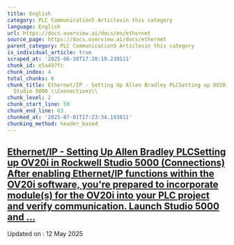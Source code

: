 ```yaml
---
title: English
category: PLC Communication5 Articlesin this category
language: English
url: https://docs.overview.ai/docs/en/ethernet
source_page: https://docs.overview.ai/docs/ethernet
parent_category: PLC Communication5 Articlesin this category
is_individual_article: true
scraped_at: '2025-06-30T17:20:19.239511'
chunk_id: e5a497fc
chunk_index: 4
total_chunks: 6
chunk_title: Ethernet/IP - Setting Up Allen Bradley PLCSetting up OV20i in Rockwell
  Studio 5000 \\Connections\\
chunk_level: 2
chunk_start_line: 59
chunk_end_line: 63
chunked_at: '2025-07-01T17:23:34.193811'
chunking_method: header_based
---
```


## [Ethernet/IP - Setting Up Allen Bradley PLCSetting up OV20i in Rockwell Studio 5000 \(Connections\) After enabling Ethernet/IP functions within the OV20i software, you're prepared to incorporate module\(s\) for the OV20i into your PLC project and verify communication. Launch Studio 5000 and ...](/docs/ethernetip-setting-up-rockwell-software)

Updated on : 12 May 2025
